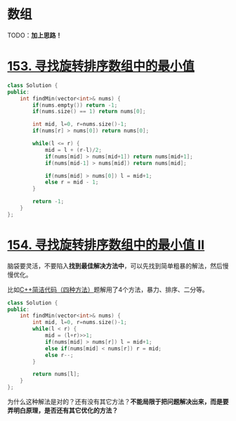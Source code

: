 # 数组
TODO：**加上思路！**

# [153. 寻找旋转排序数组中的最小值](https://leetcode-cn.com/problems/find-minimum-in-rotated-sorted-array/)

```cpp
class Solution {
public:
    int findMin(vector<int>& nums) {
        if(nums.empty()) return -1;
        if(nums.size() == 1) return nums[0];

        int mid, l=0, r=nums.size()-1;
        if(nums[r] > nums[0]) return nums[0];

        while(l <= r) {
            mid = l + (r-l)/2;
            if(nums[mid] > nums[mid+1]) return nums[mid+1];
            if(nums[mid-1] > nums[mid]) return nums[mid];

            if(nums[mid] > nums[0]) l = mid+1;
            else r = mid - 1;
        }

        return -1;
    }
};
```

# [154. 寻找旋转排序数组中的最小值 II](https://leetcode-cn.com/problems/find-minimum-in-rotated-sorted-array-ii/)

脑袋要灵活，不要陷入**找到最佳解决方法中**，可以先找到简单粗暴的解法，然后慢慢优化。

比如[C++简洁代码（四种方法）](https://leetcode-cn.com/problems/find-minimum-in-rotated-sorted-array-ii/solution/cjian-ji-dai-ma-by-orangeman-18/)题解用了4个方法，暴力、排序、二分等。

```cpp
class Solution {
public:
    int findMin(vector<int>& nums) {
        int mid, l=0, r=nums.size()-1;
        while(l < r) {
            mid = (l+r)>>1;
            if(nums[mid] > nums[r]) l = mid+1;
            else if(nums[mid] < nums[r]) r = mid;
            else r--;
        }

        return nums[l];
    }
};
```

为什么这种解法是对的？还有没有其它方法？**不能局限于把问题解决出来，而是要弄明白原理，是否还有其它优化的方法？**